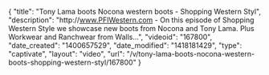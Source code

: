 {
    "title": "Tony Lama boots Nocona western boots - Shopping Western Styl",
    "description": "http:\/\/www.PFIWestern.com - On this episode of Shopping Western Style we showcase new boots from Nocona and Tony Lama. Plus Workwear and Ranchwear from Walls...",
    "videoid": "167800",
    "date_created": "1400657529",
    "date_modified": "1418181429",
    "type": "captivate",
    "layout": "video",
    "url": "\/v\/tony-lama-boots-nocona-western-boots-shopping-western-styl\/167800"
}